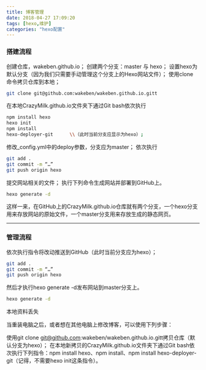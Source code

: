 ```yaml
---
title: 博客管理
date: 2018-04-27 17:09:20
tags: [hexo,维护]
categories: "hexo配置"
---
```

### 搭建流程

创建仓库，wakeben.github.io；
创建两个分支：master 与 hexo；
设置hexo为默认分支（因为我们只需要手动管理这个分支上的Hexo网站文件）；
使用clone 命令拷贝仓库到本地；
``` bash
git clone git@github.com:wakeben/wakeben.github.io.gitt
```
<!--more-->
在本地CrazyMilk.github.io文件夹下通过Git bash依次执行
``` bash
npm install hexo
hexo init
npm install
hexo-deployer-git      \\（此时当前分支应显示为hexo）;
```

修改_config.yml中的deploy参数，分支应为master；
依次执行

``` bash
git add .
git commit -m “…”
git push origin hexo
```

提交网站相关的文件；
执行下列命令生成网站并部署到GitHub上。

``` bash
hexo generate -d
```
这样一来，在GitHub上的CrazyMilk.github.io仓库就有两个分支，一个hexo分支用来存放网站的原始文件，一个master分支用来存放生成的静态网页。

-----------------------------------------------------------
### 管理流程


依次执行指令将改动推送到GitHub（此时当前分支应为hexo）；
``` bash
git add .
git commit -m “…”
git push origin hexo
```

然后才执行hexo generate -d发布网站到master分支上。
``` bash
hexo generate -d
```
本地资料丢失

当重装电脑之后，或者想在其他电脑上修改博客，可以使用下列步骤：

使用git clone git@github.com:wakeben/wakeben.github.io.gitt拷贝仓库（默认分支为hexo）；
在本地新拷贝的CrazyMilk.github.io文件夹下通过Git bash依次执行下列指令：npm install hexo、npm install、npm install hexo-deployer-git（记得，不需要hexo init这条指令）。
